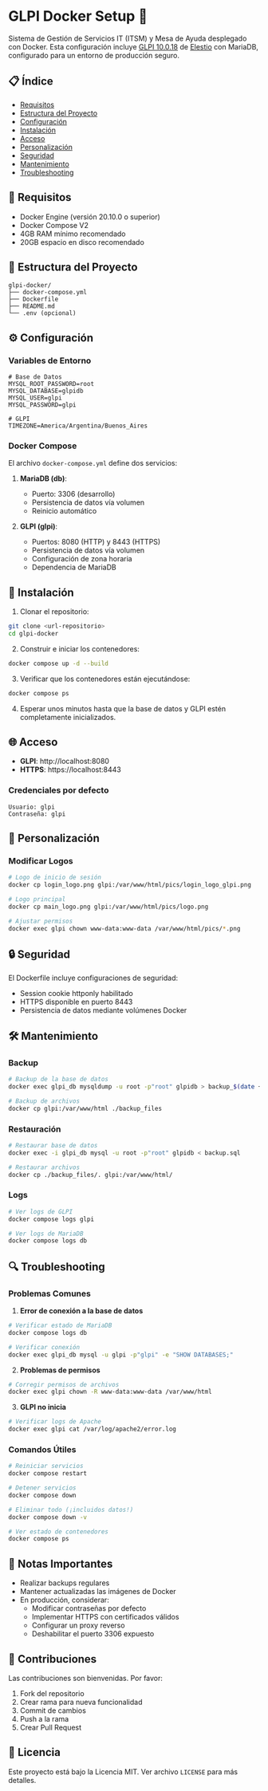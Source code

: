 # GLPI Docker Setup 🐋

Sistema de Gestión de Servicios IT (ITSM) y Mesa de Ayuda desplegado con Docker. Esta configuración incluye [GLPI 10.0.18](https://hub.docker.com/r/elestio/glpi) de [Elestio](https://elest.io/) con MariaDB, configurado para un entorno de producción seguro.

## 📋 Índice

- [Requisitos](#requisitos)
- [Estructura del Proyecto](#estructura-del-proyecto)
- [Configuración](#configuración)
- [Instalación](#instalación)
- [Acceso](#acceso)
- [Personalización](#personalización)
- [Seguridad](#seguridad)
- [Mantenimiento](#mantenimiento)
- [Troubleshooting](#troubleshooting)

## 🔧 Requisitos

- Docker Engine (versión 20.10.0 o superior)
- Docker Compose V2
- 4GB RAM mínimo recomendado
- 20GB espacio en disco recomendado

## 📁 Estructura del Proyecto

```plaintext
glpi-docker/
├── docker-compose.yml
├── Dockerfile
├── README.md
└── .env (opcional)
```

## ⚙️ Configuración

### Variables de Entorno

```env
# Base de Datos
MYSQL_ROOT_PASSWORD=root
MYSQL_DATABASE=glpidb
MYSQL_USER=glpi
MYSQL_PASSWORD=glpi

# GLPI
TIMEZONE=America/Argentina/Buenos_Aires
```

### Docker Compose

El archivo `docker-compose.yml` define dos servicios:

1. **MariaDB (db)**:

   - Puerto: 3306 (desarrollo)
   - Persistencia de datos vía volumen
   - Reinicio automático

2. **GLPI (glpi)**:
   - Puertos: 8080 (HTTP) y 8443 (HTTPS)
   - Persistencia de datos vía volumen
   - Configuración de zona horaria
   - Dependencia de MariaDB

## 🚀 Instalación

1. Clonar el repositorio:

```bash
git clone <url-repositorio>
cd glpi-docker
```

2. Construir e iniciar los contenedores:

```bash
docker compose up -d --build
```

3. Verificar que los contenedores están ejecutándose:

```bash
docker compose ps
```

4. Esperar unos minutos hasta que la base de datos y GLPI estén completamente inicializados.

## 🌐 Acceso

- **GLPI**: http://localhost:8080
- **HTTPS**: https://localhost:8443

### Credenciales por defecto

```plaintext
Usuario: glpi
Contraseña: glpi
```

## 🎨 Personalización

### Modificar Logos

```bash
# Logo de inicio de sesión
docker cp login_logo.png glpi:/var/www/html/pics/login_logo_glpi.png

# Logo principal
docker cp main_logo.png glpi:/var/www/html/pics/logo.png

# Ajustar permisos
docker exec glpi chown www-data:www-data /var/www/html/pics/*.png
```

## 🔒 Seguridad

El Dockerfile incluye configuraciones de seguridad:

- Session cookie httponly habilitado
- HTTPS disponible en puerto 8443
- Persistencia de datos mediante volúmenes Docker

## 🛠️ Mantenimiento

### Backup

```bash
# Backup de la base de datos
docker exec glpi_db mysqldump -u root -p"root" glpidb > backup_$(date +%F).sql

# Backup de archivos
docker cp glpi:/var/www/html ./backup_files
```

### Restauración

```bash
# Restaurar base de datos
docker exec -i glpi_db mysql -u root -p"root" glpidb < backup.sql

# Restaurar archivos
docker cp ./backup_files/. glpi:/var/www/html/
```

### Logs

```bash
# Ver logs de GLPI
docker compose logs glpi

# Ver logs de MariaDB
docker compose logs db
```

## 🔍 Troubleshooting

### Problemas Comunes

1. **Error de conexión a la base de datos**

```bash
# Verificar estado de MariaDB
docker compose logs db

# Verificar conexión
docker exec glpi_db mysql -u glpi -p"glpi" -e "SHOW DATABASES;"
```

2. **Problemas de permisos**

```bash
# Corregir permisos de archivos
docker exec glpi chown -R www-data:www-data /var/www/html
```

3. **GLPI no inicia**

```bash
# Verificar logs de Apache
docker exec glpi cat /var/log/apache2/error.log
```

### Comandos Útiles

```bash
# Reiniciar servicios
docker compose restart

# Detener servicios
docker compose down

# Eliminar todo (¡incluidos datos!)
docker compose down -v

# Ver estado de contenedores
docker compose ps
```

## 📝 Notas Importantes

- Realizar backups regulares
- Mantener actualizadas las imágenes de Docker
- En producción, considerar:
  - Modificar contraseñas por defecto
  - Implementar HTTPS con certificados válidos
  - Configurar un proxy reverso
  - Deshabilitar el puerto 3306 expuesto

## 🤝 Contribuciones

Las contribuciones son bienvenidas. Por favor:

1. Fork del repositorio
2. Crear rama para nueva funcionalidad
3. Commit de cambios
4. Push a la rama
5. Crear Pull Request

## 📄 Licencia

Este proyecto está bajo la Licencia MIT. Ver archivo `LICENSE` para más detalles.
